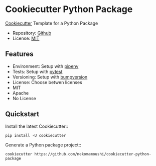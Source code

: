 # Cookiecutter Python Package

[Cookiecutter](https://github.com/audreyr/cookiecutter) Template for a Python Package

* Repository:  [Github](https://github.com/nekomamoushi/cookiecutter-python-package/)
* License: [MIT](https://github.com/nekomamoushi/cookiecutter-python-package/blob/master/LICENSE)

## Features

* Environment: Setup with [pipenv](https://pipenv.readthedocs.io/en/latest)
* Tests: Setup with [pytest](https://pytest.readthedocs.io/en/latest)
* Versioning: Setup with [bumpversion](https://github.com/peritus/bumpversion)
* License: Choose betwen licenses
 * MIT
 * Apache
 * No License

## Quickstart

Install the latest Cookiecutter::

    pip install -U cookiecutter

Generate a Python package project::

    cookiecutter https://github.com/nekomamoushi/cookiecutter-python-package
